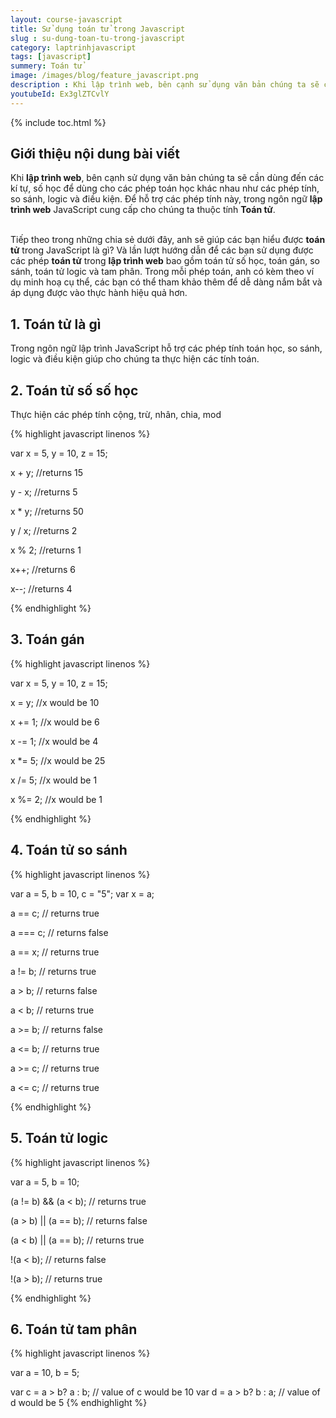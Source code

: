 ```yaml
---
layout: course-javascript
title: Sử dụng toán tử trong Javascript   
slug : su-dung-toan-tu-trong-javascript
category: laptrinhjavascript
tags: [javascript]
summery: Toán tử   
image: /images/blog/feature_javascript.png
description : Khi lập trình web, bên cạnh sử dụng văn bản chúng ta sẽ cần dùng đến các kí tự, số học để dùng cho các phép toán học khác nhau như các phép tính, so sánh, logic và điều kiện. Để hỗ trợ các phép tính này, trong ngôn ngữ lập trình web JavaScript cung cấp cho chúng ta thuộc tính Toán tử. Với những chia sẻ trong bài viết này sẽ giúp các bạn hiểu được toán tử trong JavaScript là gì? Và lần lượt hướng dẫn sử dụng các phép toán tử trong lập trình web bao gồm toán tử số học, toán gán, so sánh, toán tử logic và tam phân. Trong mỗi phép toán, có kèm theo ví dụ minh hoạ cụ thể để các bạn có thể tham khảo thêm.
youtubeId: Ex3glZTCvlY
---
```


{% include toc.html %}

## **Giới thiệu nội dung bài viết**

Khi <b>lập trình web</b>, bên cạnh sử dụng văn bản chúng ta sẽ cần dùng đến các kí tự, số học để dùng cho các phép toán học khác nhau như các phép tính, so sánh, logic và điều kiện. Để hỗ trợ các phép tính này, trong ngôn ngữ <b>lập trình web</b> JavaScript cung cấp cho chúng ta thuộc tính <b>Toán tử</b>.

<br>
Tiếp theo trong những chia sẻ dưới đây, anh sẽ giúp các bạn hiểu được <b>toán tử</b> trong JavaScript là gì? Và lần lượt hướng dẫn để các bạn sử dụng được các phép <b>toán tử</b> trong <b>lập trình web</b> bao gồm toán tử số học, toán gán, so sánh, toán tử logic và tam phân. Trong mỗi phép toán, anh có kèm theo ví dụ minh hoạ cụ thể, các bạn có thể tham khảo thêm để dễ dàng nắm bắt và áp dụng được vào thực hành hiệu quả hơn.  


## **1. Toán tử là gì**

Trong ngôn ngữ lập trình JavaScript hỗ trợ các phép tính toán học, so sánh, logic và điều kiện giúp cho chúng ta thực hiện các tính toán.

## **2. Toán tử số số học**

Thực hiện các phép tính cộng, trừ, nhân, chia, mod

{% highlight javascript  linenos %}

var x = 5, y = 10, z = 15;

x + y; //returns 15

y - x; //returns 5

x * y; //returns 50

y / x; //returns 2

x % 2; //returns 1

x++; //returns 6

x--; //returns 4

{% endhighlight %}

## **3. Toán  gán**

{% highlight javascript  linenos %}

var x = 5, y = 10, z = 15;

x = y; //x would be 10

x += 1; //x would be 6

x -= 1; //x would be 4

x \*= 5; //x would be 25

x /= 5; //x would be 1

x %= 2; //x would be 1

{% endhighlight %}

## **4. Toán tử so sánh**

{% highlight javascript  linenos %}

var a = 5, b = 10, c = "5";
var x = a;

a == c; // returns true

a === c; // returns false

a == x; // returns true

a != b; // returns true

a > b; // returns false

a < b; // returns true

a >= b; // returns false

a <= b; // returns true

a >= c; // returns true

a <= c; // returns true

{% endhighlight %}

## **5. Toán tử logic**

{% highlight javascript  linenos %}

var a = 5, b = 10;

(a != b) && (a < b); // returns true

(a > b) || (a == b); // returns false

(a < b) || (a == b); // returns true

!(a < b); // returns false

!(a > b); // returns true

{% endhighlight %}

## **6. Toán tử tam phân**

{% highlight javascript  linenos %}

var a = 10, b = 5;

var c = a > b? a : b; // value of c would be 10
var d = a > b? b : a; // value of d would be 5
{% endhighlight %}







